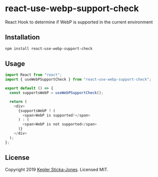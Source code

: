 # react-use-webp-support-check

React Hook to determine if WebP is supported in the current environment

## Installation

```bash
npm install react-use-webp-support-check
```

## Usage

```js
import React from "react";
import { useWebPSupportCheck } from "react-use-webp-support-check";

export default () => {
  const supportsWebP = useWebPSupportCheck();

  return (
    <div>
      {supportsWebP ? (
        <span>WebP is supported!</span>
      ) : (
        <span>WebP is not supported</span>
      )}
    </div>
  );
};
```

## License

Copyright 2019 [Kepler Sticka-Jones](https://keplersj.com/). Licensed MIT.

